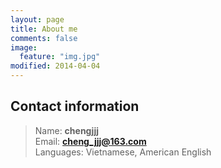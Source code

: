 ```yaml
---
layout: page
title: About me
comments: false
image: 
  feature: "img.jpg"
modified: 2014-04-04
---
```


<h2>Contact information</h2>

> Name: <b>chengjjj</b><br>
> Email: <b>cheng_jjj@163.com</b><br>
> Languages: Vietnamese, American English<br>
